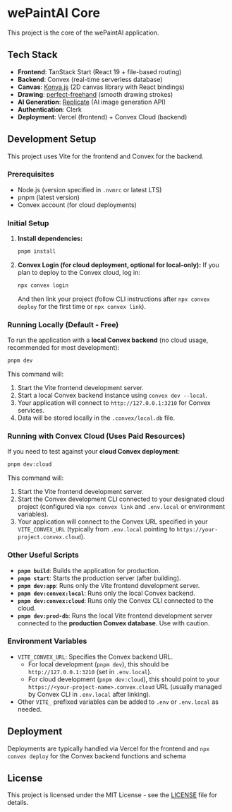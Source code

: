 # wePaintAI Core

This project is the core of the wePaintAI application.

## Tech Stack

- **Frontend**: TanStack Start (React 19 + file-based routing)
- **Backend**: Convex (real-time serverless database)
- **Canvas**: [Konva.js](https://konvajs.org/) (2D canvas library with React bindings)
- **Drawing**: [perfect-freehand](https://github.com/steveruizok/perfect-freehand) (smooth drawing strokes)
- **AI Generation**: [Replicate](https://replicate.com/) (AI image generation API)
- **Authentication**: Clerk
- **Deployment**: Vercel (frontend) + Convex Cloud (backend)

## Development Setup

This project uses Vite for the frontend and Convex for the backend.

### Prerequisites

- Node.js (version specified in `.nvmrc` or latest LTS)
- pnpm (latest version)
- Convex account (for cloud deployments)

### Initial Setup

1.  **Install dependencies:**
    ```bash
    pnpm install
    ```

2.  **Convex Login (for cloud deployment, optional for local-only):**
    If you plan to deploy to the Convex cloud, log in:
    ```bash
    npx convex login
    ```
    And then link your project (follow CLI instructions after `npx convex deploy` for the first time or `npx convex link`).

### Running Locally (Default - Free)

To run the application with a **local Convex backend** (no cloud usage, recommended for most development):

```bash
pnpm dev
```

This command will:
1.  Start the Vite frontend development server.
2.  Start a local Convex backend instance using `convex dev --local`.
3.  Your application will connect to `http://127.0.0.1:3210` for Convex services.
4.  Data will be stored locally in the `.convex/local.db` file.

### Running with Convex Cloud (Uses Paid Resources)

If you need to test against your **cloud Convex deployment**:

```bash
pnpm dev:cloud
```

This command will:
1.  Start the Vite frontend development server.
2.  Start the Convex development CLI connected to your designated cloud project (configured via `npx convex link` and `.env.local` or environment variables).
3.  Your application will connect to the Convex URL specified in your `VITE_CONVEX_URL` (typically from `.env.local` pointing to `https://your-project.convex.cloud`).

### Other Useful Scripts

-   **`pnpm build`**: Builds the application for production.
-   **`pnpm start`**: Starts the production server (after building).
-   **`pnpm dev:app`**: Runs only the Vite frontend development server.
-   **`pnpm dev:convex:local`**: Runs only the local Convex backend.
-   **`pnpm dev:convex:cloud`**: Runs only the Convex CLI connected to the cloud.
-   **`pnpm dev:prod-db`**: Runs the local Vite frontend development server connected to the **production Convex database**. Use with caution.

### Environment Variables

-   `VITE_CONVEX_URL`: Specifies the Convex backend URL.
    -   For local development (`pnpm dev`), this should be `http://127.0.0.1:3210` (set in `.env.local`).
    -   For cloud development (`pnpm dev:cloud`), this should point to your `https://<your-project-name>.convex.cloud` URL (usually managed by Convex CLI in `.env.local` after linking).
-   Other `VITE_` prefixed variables can be added to `.env` or `.env.local` as needed.

## Deployment

Deployments are typically handled via Vercel for the frontend and `npx convex deploy` for the Convex backend functions and schema

## License

This project is licensed under the MIT License - see the [LICENSE](LICENSE) file for details.
